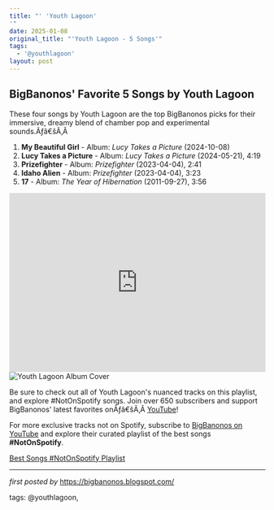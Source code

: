 ```yaml
---
title: "' 'Youth Lagoon'
'"
date: 2025-01-08
original_title: "'Youth Lagoon - 5 Songs'"
tags:
  - '@youthlagoon'
layout: post
---
```

<h2>BigBanonos' Favorite 5 Songs by Youth Lagoon</h2>
<p>These four songs by Youth Lagoon are the top BigBanonos picks for their immersive, dreamy blend of chamber pop and experimental sounds.Ãƒâ€šÃ‚Â </p> <ol> <li><strong>My Beautiful Girl</strong> - Album: <em>Lucy Takes a Picture</em> (2024-10-08)</li> <li><strong>Lucy Takes a Picture</strong> - Album: <em>Lucy Takes a Picture</em> (2024-05-21), 4:19</li> <li><strong>Prizefighter</strong> - Album: <em>Prizefighter</em> (2023-04-04), 2:41</li> <li><strong>Idaho Alien</strong> - Album: <em>Prizefighter</em> (2023-04-04), 3:23</li> <li><strong>17</strong> - Album: <em>The Year of Hibernation</em> (2011-09-27), 3:56</li>
</ol> <!--Spotify Playlist Embed-->
<iframe allow="autoplay; clipboard-write; encrypted-media; fullscreen; picture-in-picture" allowfullscreen="" frameborder="0" height="352" loading="lazy" src="https://open.spotify.com/embed/playlist/2J7uFJhrlYu8eGOSnOt1Xq?utm_source=generator" width="100%"></iframe> <!--Image-->
<img alt="Youth Lagoon Album Cover" src="https://hashbrandnew.com/Artist/image-thumb__64847__big/0037414819_10.webp" /> <!--Tags-->
<p>Be sure to check out all of Youth Lagoon's nuanced tracks on this playlist, and explore #NotOnSpotify songs. Join over 650 subscribers and support BigBanonos' latest favorites onÃƒâ€šÃ‚Â <a href="https://www.youtube.com/channel/UCLKYEvwP847OahjcnkYMhjg">YouTube</a>!</p>


<!--Subscribe and Playlist Links-->
<div>
    <p>For more exclusive tracks not on Spotify, subscribe to <a href="https://www.youtube.com/@BigBanonos" target="_blank">BigBanonos on YouTube</a> and explore their curated playlist of the best songs <strong>#NotOnSpotify</strong>.</p>
    <p><a href="https://www.youtube.com/playlist?list=PLtuNtuTatqI0kFahUCbtbfenC_ET5O_tr" target="_blank">Best Songs #NotOnSpotify Playlist<br /></a></p></div>

<hr />

<p><em>first posted by</em> <a href="https://bigbanonos.blogspot.com/" rel="noopener" target="_new">https://bigbanonos.blogspot.com/</a></p>

<p>tags: @youthlagoon,</p>
